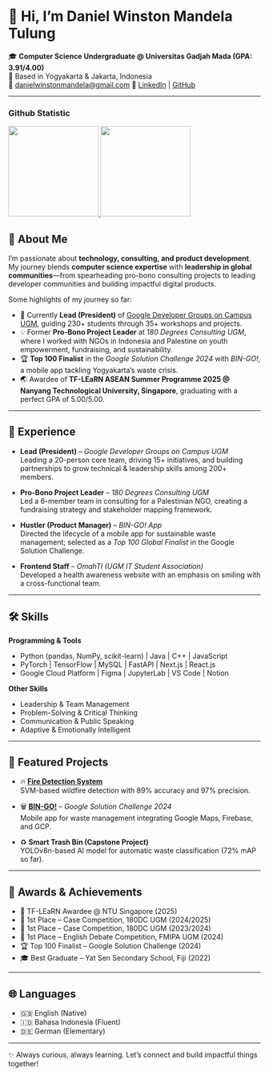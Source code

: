 # 👋 Hi, I’m Daniel Winston Mandela Tulung  

🎓 **Computer Science Undergraduate @ Universitas Gadjah Mada (GPA: 3.91/4.00)**  
📍 Based in Yogyakarta & Jakarta, Indonesia  
📧 danielwinstonmandela@gmail.com 
🔗 [LinkedIn](https://www.linkedin.com/) | [GitHub](https://github.com/)  

---
### Github Statistic
<p align="left">
<a href="https://github.com/penuliscode">
  <img height="180em" src="https://github-readme-stats-eight-theta.vercel.app/api?username=penuliscode&show_icons=true&theme=algolia&include_all_commits=true&count_private=true"/>
  <img height="180em" src="https://github-readme-stats-eight-theta.vercel.app/api/top-langs/?username=penuliscode&layout=compact&layout=compact&theme=algolia"/>
</a>

## 🚀 About Me  
I’m passionate about **technology, consulting, and product development**.  
My journey blends **computer science expertise** with **leadership in global communities**—from spearheading pro-bono consulting projects to leading developer communities and building impactful digital products.  

Some highlights of my journey so far:  
- 🌱 Currently **Lead (President)** of [Google Developer Groups on Campus UGM](https://developers.google.com/community/gdsc), guiding 230+ students through 35+ workshops and projects.  
- 💡 Former **Pro-Bono Project Leader** at *180 Degrees Consulting UGM*, where I worked with NGOs in Indonesia and Palestine on youth empowerment, fundraising, and sustainability.  
- 🏆 **Top 100 Finalist** in the *Google Solution Challenge 2024* with *BIN-GO!*, a mobile app tackling Yogyakarta’s waste crisis.  
- 🌏 Awardee of **TF-LEaRN ASEAN Summer Programme 2025 @ Nanyang Technological University, Singapore**, graduating with a perfect GPA of 5.00/5.00.  

---

## 💼 Experience  
- **Lead (President)** – *Google Developer Groups on Campus UGM*  
  Leading a 20-person core team, driving 15+ initiatives, and building partnerships to grow technical & leadership skills among 200+ members.  

- **Pro-Bono Project Leader** – *180 Degrees Consulting UGM*  
  Led a 6-member team in consulting for a Palestinian NGO, creating a fundraising strategy and stakeholder mapping framework.  

- **Hustler (Product Manager)** – *BIN-GO! App*  
  Directed the lifecycle of a mobile app for sustainable waste management; selected as a *Top 100 Global Finalist* in the Google Solution Challenge.  

- **Frontend Staff** – *OmahTI (UGM IT Student Association)*  
  Developed a health awareness website with an emphasis on smiling with a cross-functional team.  

---

## 🛠 Skills  
**Programming & Tools**  
- Python (pandas, NumPy, scikit-learn) | Java | C++ | JavaScript  
- PyTorch | TensorFlow | MySQL | FastAPI | Next.js | React.js  
- Google Cloud Platform | Figma | JupyterLab | VS Code | Notion  

**Other Skills**  
- Leadership & Team Management  
- Problem-Solving & Critical Thinking  
- Communication & Public Speaking  
- Adaptive & Emotionally Intelligent  

---

## 📂 Featured Projects  
- 🔥 [**Fire Detection System**](#)  
  SVM-based wildfire detection with 89% accuracy and 97% precision.  

- 🗑️ [**BIN-GO!**](#) – *Google Solution Challenge 2024*  
  Mobile app for waste management integrating Google Maps, Firebase, and GCP.  

- ♻️ **Smart Trash Bin (Capstone Project)**  
  YOLOv8n-based AI model for automatic waste classification (72% mAP so far).  

---

## 🌟 Awards & Achievements  
- 🏅 TF-LEaRN Awardee @ NTU Singapore (2025)
- 🥇 1st Place – Case Competition, 180DC UGM (2024/2025)  
- 🥇 1st Place – Case Competition, 180DC UGM (2023/2024)  
- 🥇 1st Place – English Debate Competition, FMIPA UGM (2024)  
- 🏆 Top 100 Finalist – Google Solution Challenge (2024)  
- 🎓 Best Graduate – Yat Sen Secondary School, Fiji (2022)  

---

## 🌐 Languages  
- 🇬🇧 English (Native)  
- 🇮🇩 Bahasa Indonesia (Fluent)  
- 🇩🇪 German (Elementary)  

---

✨ Always curious, always learning. Let’s connect and build impactful things together!  

